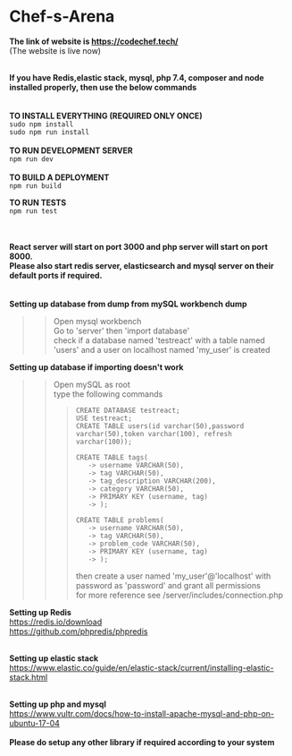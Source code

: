 # Chef-s-Arena

<b>The link of website is https://codechef.tech/</b><br>(The website is live now)<br><br>


<b>If you have Redis,elastic stack, mysql, php 7.4, composer and node installed properly, then use the below commands</b><br><br><br>
<b>TO INSTALL EVERYTHING (REQUIRED ONLY ONCE)</b><br>
```sudo npm install```<br>
```sudo npm run install```
<br>
<br>
<b>TO RUN DEVELOPMENT SERVER</b><br>
```npm run dev```<br>
<br>
<b>TO BUILD A DEPLOYMENT</b><br>
```npm run build```<br>

<b>TO RUN TESTS</b><br>
```npm run test```<br>
<br><br>

<b>React server will start on port 3000 and php server will start on port 8000.<br> Please also start redis server, elasticsearch and mysql server on their default ports if required.</b><br><br><br>
<b>Setting up database from dump from mySQL workbench dump</b><br>
>>Open mysql workbench<br>
>>Go to 'server' then 'import database'<br>
>>check if a database named 'testreact' with a table named 'users' and a user on localhost named 'my_user' is created<br>


<b>Setting up database if importing doesn't work</b><br>
>>Open mySQL as root<br>
>>type the following commands <br>
>>
>>>```CREATE DATABASE testreact;```<br>
>>>```USE testreact;```<br>
>>>```CREATE TABLE users(id varchar(50),password varchar(50),token varchar(100), refresh varchar(100));```<br>
>>>
>>>```
>>>CREATE TABLE tags(
>>>    -> username VARCHAR(50),
>>>    -> tag VARCHAR(50),
>>>    -> tag_description VARCHAR(200),
>>>    -> category VARCHAR(50),
>>>    -> PRIMARY KEY (username, tag)
>>>    -> );
>>>```
>>>
>>>```
>>>CREATE TABLE problems(
>>>    -> username VARCHAR(50),
>>>    -> tag VARCHAR(50),
>>>    -> problem_code VARCHAR(50),
>>>    -> PRIMARY KEY (username, tag)
>>>    -> );
>>>```
>>>
>>>then create a user named 'my_user'@'localhost' with password as 'password' and grant all permissions<br>
>>>for more reference see /server/includes/connection.php<br>

<b>Setting up Redis</b><br>
https://redis.io/download<br>
https://github.com/phpredis/phpredis<br><br>

<b>Setting up elastic stack</b><br>
https://www.elastic.co/guide/en/elastic-stack/current/installing-elastic-stack.html<br><br>

<b>Setting up php and mysql</b><br>
https://www.vultr.com/docs/how-to-install-apache-mysql-and-php-on-ubuntu-17-04<br>
<br>
<b>Please do setup any other library if required according to your system</b>


